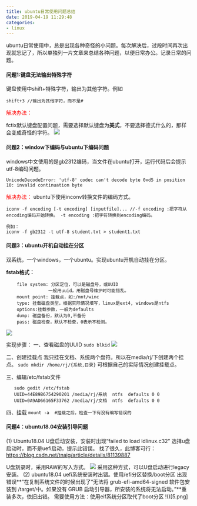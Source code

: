 ```yaml
---
title: ubuntu日常使用问题总结
date: 2019-04-19 11:29:48
categories:
- linux
---
```


ubuntu日常使用中，总是出现各种奇怪的小问题。每次解决后，过段时间再次出现就忘记了，所以单独列一片文章来总结各种问题，以便日常办公。记录日常的问题。

#### 问题1:键盘无法输出特殊字符
键盘使用中shift+特殊字符，输出为其他字符。例如
```
shift+3 //输出为其他字符，而不是#
```
<font color = #FF0000>解决办法：</font>

fctix默认键盘配置问题，需要选择默认键盘为**美式**，不要选择德式什么的，那样会变成奇怪的字符。
![](1.png)

#### 问题2：window下编码与ubuntu下编码问题
windows中文使用的是gb2312编码，当文件在ubuntu打开，运行代码后会提示utf-8编码问题。
```
UnicodeDecodeError: 'utf-8' codec can't decode byte 0xd5 in position 10: invalid continuation byte
```
<font color="#FF0000">解决办法：</font>
ubuntu下使用inconv转换文件的编码方式。
```
iconv -f encoding [-t encoding] [inputfile]... //-f encoding :把字符从encoding编码开始转换。 -t encoding :把字符转换到encoding编码。 

例如：
iconv -f gb2312 -t utf-8 student.txt > student1.txt
```
#### 问题3：ubuntu开机自动挂在分区
双系统，一个windows，一个ubuntu。实现ubuntu开机自动挂在分区。

**fstab格式：**
```
    file system: 分区定位，可以是磁盘号，或UUID  
                一般用uuid，用磁盘号维护时可能错乱。  
    mount point: 挂载点，如:/mnt/winc  
    type: 挂载磁盘类型，根据实际情况填写，linux是ext4, windows是ntfs  
    options:挂载参数，一般为defaults  
    dump: 磁盘备份，默认为0,不备份  
    pass: 磁盘检查，默认不检查，0表示不检测。  
```
![](2.png)

实现步骤：
一、查看磁盘的UUID
        `sudo blkid`
![](3.png)
                
二、创建挂载点
    我只挂在文档、系统两个盘符。所以在media/rj/下创建两个挂点。
    `sudo mkdir /home/rj/{系统,目录}`
    可根据自己的实际情况创建挂载点。
        
三、编辑/etc/fstab文件
```
   sudo gedit /etc/fstab
   UUID=44E89B6754290201 /media/rj/系统  ntfs  defaults 0 0
   UUID=0A9AD66165F33762 /media/rj/文档  ntfs  defaults 0 0
```
        
四、挂载
    `mount -a  #挂载之后，检查一下有没有编写错误的`        

#### 问题4：ubuntu18.04安装引导问题
(1) Ubuntu18.04 U盘启动安装，安装时出现“failed to load ldlinux.c32”
选择u盘启动时，而不是uefi启动，提示此错误。
找了很久，此博客可行：
https://blog.csdn.net/tnaig/article/details/81139887

U盘刻录时，采用RAW的写入方式。
![](4.png)
采用这种方式，可以U盘启动进行legacy安装。
(2) ubuntu18.04 uefi系统安装时出错。使用/efi分区替换/boot分区
出现错误**“在复制系统文件的时候出现了“无法将 grub-efi-amd64-signed 软件包安装到 /target/中。如果没有 GRUB 启动引导器，所安装的系统将无法启动。”**重装多次，依旧出错。
 需要使用方法：使用eif系统分区取代了boot分区
 !()[5.png]
